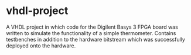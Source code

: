 # vhdl-project
A VHDL project in which code for the Digilent Basys 3 FPGA board was written to simulate the functionality of a simple thermometer. Contains testbenches in addition to the hardware bitstream which was successfully deployed onto the hardware.
